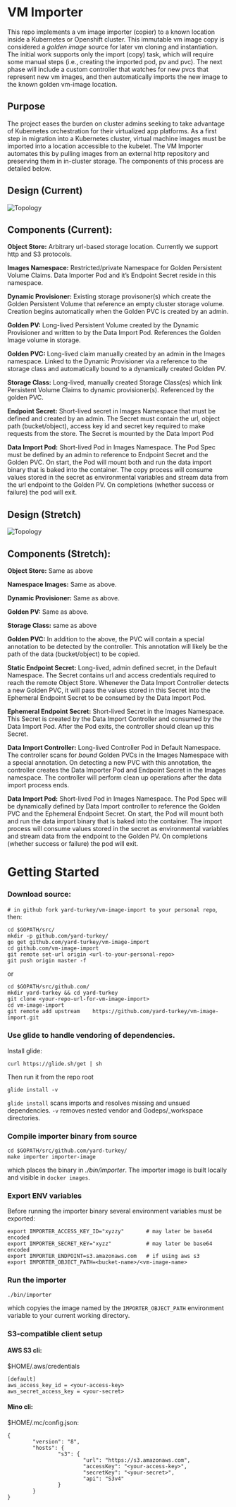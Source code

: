 # VM Importer
This repo implements a vm image importer (copier) to a known location inside a Kubernetes or Openshift cluster. This immutable vm image copy is considered a _golden image_ source for later vm cloning and instantiation. The initial work supports only the import (copy) task, which will require some manual steps (i.e., creating the imported pod, pv and pvc). The next phase will include a custom controller that watches for new pvcs that represent new vm images, and then automatically imports the new image to the known golden vm-image location.

## Purpose

The project eases the burden on cluster admins seeking to take advantage
of Kubernetes orchestration for their virtualized app platforms.  As a first
step in migration into a Kubernetes cluster, virtual machine images must
be imported into a location accessible to the kubelet.  The VM Importer
automates this by pulling images from an external http repository and preserving
them in in-cluster storage.  The components of this process are detailed below.

## Design (Current)
![Topology](doc/data-import-service-sprint.png)

## Components (Current):
**Object Store:** Arbitrary url-based storage location.  Currently we support
http and S3 protocols.

**Images Namespace:** Restricted/private Namespace for Golden Persistent
Volume Claims. Data Importer Pod and it’s Endpoint Secret reside in this namespace.

**Dynamic Provisioner:** Existing storage provisoner(s) which create
the Golden Persistent Volume that reference an empty cluster storage volume.
Creation begins automatically when the Golden PVC is created by an admin.

**Golden PV:** Long-lived Persistent Volume created by the Dynamic Provisioner and
written to by the Data Import Pod.  References the Golden Image volume in storage.


**Golden PVC:** Long-lived claim manually created by an admin in the Images namespace.
Linked to the Dynamic Provisioner via a reference to the storage class and automatically
bound to a dynamically created Golden PV.

**Storage Class:** Long-lived, manually created Storage Class(es) which link Persistent
Volume Claims to dynamic provisioner(s). Referenced by the golden PVC.

**Endpoint Secret:** Short-lived secret in Images Namespace that must be defined
and created by an admin.  The Secret must contain the url, object path (bucket/object),
access key id and secret key required to make requests from the store.  The Secret
is mounted by the Data Import Pod


**Data Import Pod:** Short-lived Pod in Images Namespace.  The Pod Spec must be defined
by an admin to reference to Endpoint Secret and the Golden PVC.  On start, the Pod will
mount both and run the data import binary that is baked into the container.  The copy process
will consume values stored in the secret as environmental variables and stream data from
the url endpoint to the Golden PV. On completions (whether success or failure) the pod will exit.

## Design (Stretch)
![Topology](doc/data-import-service-stretch.png)

## Components (Stretch):
**Object Store:** Same as above

**Namespace Images:** Same as above.

**Dynamic Provisioner:** Same as above.

**Golden PV:** Same as above.

**Storage Class:** same as above

**Golden PVC:** In addition to the above, the PVC will contain a special annotation
to be detected by the controller.  This annotation will likely be the path of the
data (bucket/object) to be copied.

**Static Endpoint Secret:** Long-lived, admin defined secret, in the Default Namespace.
The Secret contains url and access credentials required to reach the remote Object Store.
Whenever the Data Import Controller detects a new Golden PVC, it will pass the values stored in
this Secret into the Ephemeral Endpoint Secret to be consumed by the Data Import Pod.

**Ephemeral Endpoint Secret:** Short-lived Secret in the Images Namespace. This Secret is created
by the Data Import Controller and consumed by the Data Import Pod. After the Pod exits, the controller
should clean up this Secret.

**Data Import Controller:** Long-lived Controller Pod in Default Namespace.
The controller scans for *bound* Golden PVCs in the Images Namespace with
a special annotation.  On detecting a new PVC with this annotation, the controller
creates the Data Importer Pod and Endpoint Secret in the Images namespace.  The controller
will perform clean up operations after the data import process ends.

**Data Import Pod:** Short-lived Pod in Images Namespace.  The Pod Spec will be dynamically defined by
Data Import controller to reference the Golden PVC and the Ephemeral Endpoint Secret. On start, the Pod will
mount both and run the data import binary that is baked into the container.  The import process
will consume values stored in the secret as environmental variables and stream data from
the endpoint to the Golden PV. On completions (whether success or failure) the pod will exit.

# Getting Started

### Download source:

`# in github fork yard-turkey/vm-image-import to your personal repo`, then:
```
cd $GOPATH/src/
mkdir -p github.com/yard-turkey/
go get github.com/yard-turkey/vm-image-import
cd github.com/vm-image-import
git remote set-url origin <url-to-your-personal-repo>
git push origin master -f
```

 or

 ```
 cd $GOPATH/src/github.com/
 mkdir yard-turkey && cd yard-turkey
 git clone <your-repo-url-for-vm-image-import>
 cd vm-image-import
 git remote add upstream 	https://github.com/yard-turkey/vm-image-import.git
 ```

### Use glide to handle vendoring of dependencies.

Install glide:

`curl https://glide.sh/get | sh`

Then run it from the repo root

`glide install -v`

`glide install` scans imports and resolves missing and unsued dependencies.
`-v` removes nested vendor and Godeps/_workspace directories.

### Compile importer binary from source

```
cd $GOPATH/src/github.com/yard-turkey/
make importer importer-image
```
which places the binary in _./bin/importer_. The importer image is built locally and visible in `docker images`.

### Export ENV variables

Before running the importer binary several environment variables must be exported:
 
```
export IMPORTER_ACCESS_KEY_ID="xyzzy"       # may later be base64 encoded
export IMPORTER_SECRET_KEY="xyzz"           # may later be base64 encoded
export IMPORTER_ENDPOINT=s3.amazonaws.com   # if using aws s3
export IMPORTER_OBJECT_PATH=<bucket-name>/<vm-image-name>
```

### Run the importer

```
./bin/importer
```
which copyies the image named by the `IMPORTER_OBJECT_PATH` environment variable to your current working directory.


### S3-compatible client setup

#### AWS S3 cli:
$HOME/.aws/credentials
```
[default]
aws_access_key_id = <your-access-key>
aws_secret_access_key = <your-secret>
```

#### Mino cli:

$HOME/.mc/config.json:
```
{
        "version": "8",
        "hosts": {
                "s3": {
                        "url": "https://s3.amazonaws.com",
                        "accessKey": "<your-access-key>",
                        "secretKey": "<your-secret>",
                        "api": "S3v4"
                }
        }
}
```
